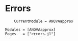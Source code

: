 # Errors

```@meta
    CurrentModule = ANOVAapprox
```

```@autodocs
Modules = [ANOVAapprox]
Pages   = ["errors.jl"]
```